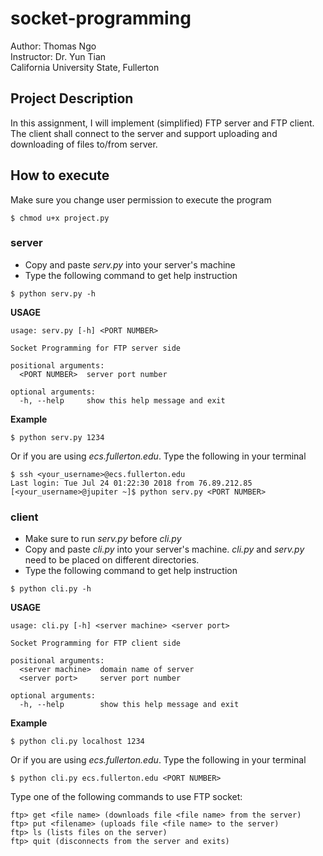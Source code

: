 # socket-programming

Author: Thomas Ngo <br />
Instructor: Dr. Yun Tian <br />
California University State, Fullerton

## Project Description

In this assignment, I will implement (simplified) FTP server and FTP client. The client shall connect to the server and support uploading and downloading of files to/from server.

## How to execute

Make sure you change user permission to execute the program
```
$ chmod u+x project.py
```
### server
- Copy and paste _serv.py_ into your server's machine
- Type the following command to get help instruction
```
$ python serv.py -h
```
**USAGE**
```
usage: serv.py [-h] <PORT NUMBER>

Socket Programming for FTP server side

positional arguments:
  <PORT NUMBER>  server port number

optional arguments:
  -h, --help     show this help message and exit
```
**Example**
```
$ python serv.py 1234
```
Or if you are using _ecs.fullerton.edu_. Type the following in your terminal
```
$ ssh <your_username>@ecs.fullerton.edu
Last login: Tue Jul 24 01:22:30 2018 from 76.89.212.85
[<your_username>@jupiter ~]$ python serv.py <PORT NUMBER>
```
### client
- Make sure to run _serv.py_ before _cli.py_
- Copy and paste _cli.py_ into your server's machine. _cli.py_ and _serv.py_ need to be placed on different directories.
- Type the following command to get help instruction
```
$ python cli.py -h
```
**USAGE**
```
usage: cli.py [-h] <server machine> <server port>

Socket Programming for FTP client side

positional arguments:
  <server machine>  domain name of server
  <server port>     server port number

optional arguments:
  -h, --help        show this help message and exit
```
**Example**
```
$ python cli.py localhost 1234
```
Or if you are using _ecs.fullerton.edu_. Type the following in your terminal
```
$ python cli.py ecs.fullerton.edu <PORT NUMBER>
```
Type one of the following commands to use FTP socket:
```
ftp> get <file name> (downloads file <file name> from the server)
ftp> put <filename> (uploads file <file name> to the server)
ftp> ls (lists files on the server)
ftp> quit (disconnects from the server and exits)
```
